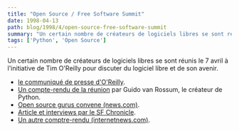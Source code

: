 ```yaml
---
title: "Open Source / Free Software Summit"
date: 1998-04-13
path: blog/1998/4/open-source-free-software-summit
summary: "Un certain nombre de créateurs de logiciels libres se sont réunis le 7 avril à l'initiative de Tim O'Reilly pour discuter du logiciel libre et de son avenir."
tags: ['Python', 'Open Source']
---
```


<P>
Un certain nombre de créateurs de logiciels libres se sont réunis le 7
avril à l'initiative de Tim O'Reilly pour discuter du logiciel libre et de
son avenir.
</P>

<UL>

<LI><A HREF="http://www.oreilly.com/oreilly/press/freeware.html">le communiqué de presse d'O'Reilly</A>.
<LI><A HREF="../articles/9800/open-source-summit.txt">Un compte-rendu de la réunion</A>
par Guido van Rossum, le créateur de Python.
<LI><A HREF="http://www.news.com/News/Item/0,4,20913,00.html?st.ne.fd.mdh">Open source gurus convene (news.com)</A>.
<LI><A HREF="http://www.sfgate.com/cgi-bin/article.cgi?file=/chronicle/archive/1998/04/09/BU94387.DTL">Article et interviews par le SF Chronicle</A>.
<LI><A HREF="http://www.internetnews.com/bus-news/1998/04/0802-netscape.html">Un autre comptre-rendu (internetnews.com)</A>.
</UL>


